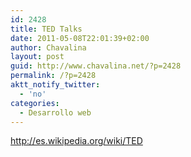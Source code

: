 ```yaml
---
id: 2428
title: TED Talks
date: 2011-05-08T22:01:39+02:00
author: Chavalina
layout: post
guid: http://www.chavalina.net/?p=2428
permalink: /?p=2428
aktt_notify_twitter:
  - 'no'
categories:
  - Desarrollo web
---
```

http://es.wikipedia.org/wiki/TED